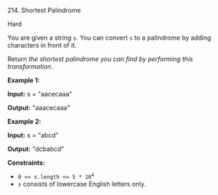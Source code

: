 214\. Shortest Palindrome

Hard

You are given a string `s`. You can convert `s` to a palindrome by adding characters in front of it.

Return _the shortest palindrome you can find by performing this transformation_.

**Example 1:**

**Input:** s = "aacecaaa"

**Output:** "aaacecaaa" 

**Example 2:**

**Input:** s = "abcd"

**Output:** "dcbabcd" 

**Constraints:**

*   <code>0 <= s.length <= 5 * 10<sup>4</sup></code>
*   `s` consists of lowercase English letters only.